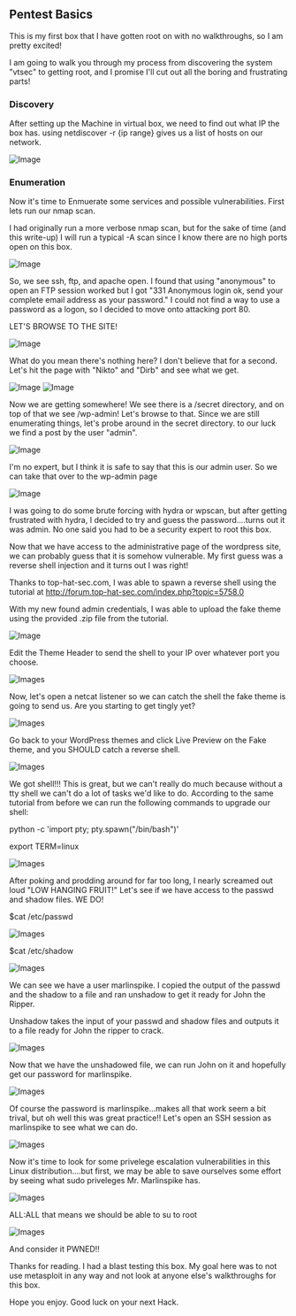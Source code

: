 ## Pentest Basics

This is my first box that I have gotten root on with no walkthroughs, so I am pretty excited!

I am going to walk you through my process from discovering the system "vtsec" to getting root, and I promise I'll cut out all the boring and frustrating parts!

### Discovery

After setting up the Machine in virtual box, we need to find out what IP the box has.
using netdiscover -r {ip range} gives us a list of hosts on our network.
  
![Image](https://mattp789.github.io/images/discovery.png)

### Enumeration
Now it's time to Enmuerate some services and possible vulnerabilities. First lets run our nmap scan.

I had originally run a more verbose nmap scan, but for the sake of time (and this write-up) I will run a typical -A scan since I know there are no high ports open on this box.

![Image](https://mattp789.github.io/images/nmap.png)

So, we see ssh, ftp, and apache open. I found that using "anonymous" to open an FTP session worked but I got "331 Anonymous login ok, send your complete email address as your password." I could not find a way to use a password as a logon, so I decided to move onto attacking port 80.

LET'S BROWSE TO THE SITE!

![Image](https://mattp789.github.io/images/webpage.png)

What do you mean there's nothing here? I don't believe that for a second. Let's hit the page with "Nikto" and "Dirb" and see what we get.

![Image](https://mattp789.github.io/images/Screenshot%20from%202018-04-02%2017-54-54.png)
![Image](https://mattp789.github.io/images/Screenshot%20from%202018-04-02%2017-56-20.png)

Now we are getting somewhere! We see there is a /secret directory, and on top of that we see /wp-admin! Let's browse to that. Since we are still enumerating things, let's probe around in the secret directory. to our luck we find a post by the user "admin".

![Image](https://mattp789.github.io/images/user.png)

I'm no expert, but I think it is safe to say that this is our admin user. So we can take that over to the wp-admin page

![Image](https://mattp789.github.io/images/admin.png)

I was going to do some brute forcing with hydra or wpscan, but after getting frustrated with hydra, I decided to try and guess the password....turns out it was admin. No one said you had to be a security expert to root this box.

Now that we have access to the administrative page of the wordpress site, we can probably guess that it is somehow vulnerable. My first guess was a reverse shell injection and it turns out I was right!

Thanks to top-hat-sec.com, I was able to spawn a reverse shell using the tutorial at http://forum.top-hat-sec.com/index.php?topic=5758.0

With my new found admin credentials, I was able to upload the fake theme using the provided .zip file from the tutorial. 

![Image](https://mattp789.github.io/images/fake_theme.png)

Edit the Theme Header to send the shell to your IP over whatever port you choose.

![Images](https://mattp789.github.io/images/set_theme.png)

Now, let's open a netcat listener so we can catch the shell the fake theme is going to send us. Are you starting to get tingly yet?

![Images](https://mattp789.github.io/images/netcat_listener.png)

Go back to your WordPress themes and click Live Preview on the Fake theme, and you SHOULD catch a reverse shell.

![Images](https://mattp789.github.io/images/rev_shell.png)

We got shell!!! This is great, but we can't really do much because without a tty shell we can't do a lot of tasks we'd like to do. According to the same tutorial from before we can run the following commands to upgrade our shell:

python -c 'import pty; pty.spawn("/bin/bash")'

export TERM=linux

![Images](https://mattp789.github.io/images/upgrade_shell.png)


After poking and prodding around for far too long, I nearly screamed out loud "LOW HANGING FRUIT!" Let's see if we have access to the passwd and shadow files. WE DO!

$cat /etc/passwd

![Images](https://mattp789.github.io/images/passwd.png)

$cat /etc/shadow

![Images](https://mattp789.github.io/images/shadow.png)

We can see we have a user marlinspike. I copied the output of the passwd and the shadow to a file and ran unshadow to get it ready for John the Ripper.

Unshadow takes the input of your passwd and shadow files and outputs it to a file ready for John the ripper to crack.

![Images](https://mattp789.github.io/images/unshadow.png)

Now that we have the unshadowed file, we can run John on it and hopefully get our password for marlinspike.

![Images](https://mattp789.github.io/images/john.png)


Of course the password is marlinspike...makes all that work seem a bit trival, but oh well this was great practice!! Let's open an SSH session as marlinspike to see what we can do.

![Images](https://mattp789.github.io/images/login.png)

Now it's time to look for some privelege escalation vulnerabilities in this Linux distribution....but first, we may be able to save ourselves some effort by seeing what sudo priveleges Mr. Marlinspike has.

![Images](https://mattp789.github.io/images/sudo.png)


ALL:ALL that means we should be able to su to root

![Images](https://mattp789.github.io/images/root.png)

And consider it PWNED!!

Thanks for reading. I had a blast testing this box. My goal here was to not use metasploit in any way and not look at anyone else's walkthroughs for this box. 

Hope you enjoy. Good luck on your next Hack.


